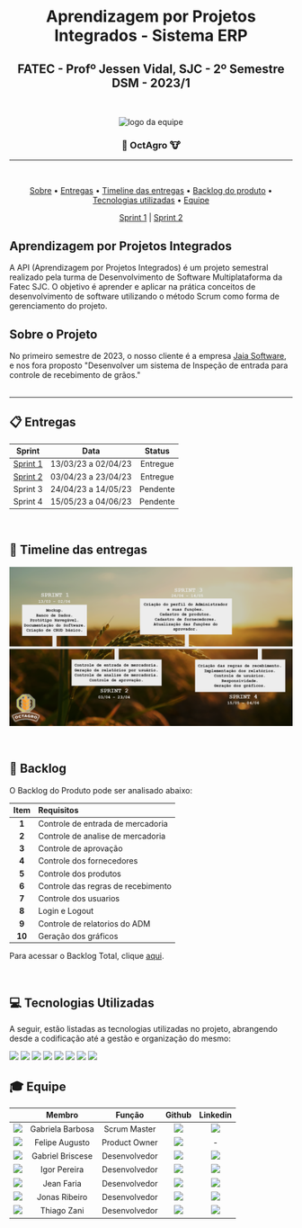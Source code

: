 <h1 align="center"> Aprendizagem por Projetos Integrados - Sistema ERP </h1>

<h2 align="center"> FATEC -  Profº Jessen Vidal, SJC - 2º Semestre DSM - 2023/1 </h2>
<br>
<p align="center">
      <img src="https://i.imgur.com/PcbMkzQ.png" alt="logo da equipe" width="130">
      <h3 align="center">🌾 OctAgro 🐮</h3>
<hr>
<br>
<p align="center">
      <a href="#sobre">Sobre</a> •
      <a href="#entregas">Entregas</a> •
      <a href="#timeline">Timeline das entregas</a> •
      <a href="#backlogeral">Backlog do produto</a> • 
      <a href="#tecnologias">Tecnologias utilizadas</a> •
      <a href="#equipe">Equipe</a> 
</p>

<div align="center">
      <a href="https://github.com/OctAgro/OctAgro-API/blob/main/doc/entregas/SPRINT1.md">Sprint 1</a> | 
      <a href="https://github.com/OctAgro/OctAgro-API/blob/main/doc/entregas/SPRINT2.md">Sprint 2</a>
</div>

## Aprendizagem por Projetos Integrados <a id="API"></a>
A API (Aprendizagem por Projetos Integrados) é um projeto semestral realizado pela turma de Desenvolvimento de Software Multiplataforma da Fatec SJC. O objetivo é aprender e aplicar na prática conceitos de desenvolvimento de software utilizando o método Scrum como forma de gerenciamento do projeto.

## Sobre o Projeto <a id="sobre"></a>

No primeiro semestre de 2023, o nosso cliente é a empresa <a href="https://jaia.software/"> Jaia Software</a>, e nos fora proposto "Desenvolver um sistema de Inspeção de entrada para controle de recebimento de grãos."
<br>
<br>
<hr>

## :clipboard: Entregas <a id="entregas"></a>

| Sprint | Data | Status |
|:------:|:----:|:------:|
| <a href="https://github.com/OctAgro/OctAgro-API/blob/main/doc/entregas/SPRINT1.md">Sprint 1</a> | 13/03/23 a 02/04/23 | Entregue
| <a href="https://github.com/OctAgro/OctAgro-API/blob/main/doc/entregas/SPRINT2.md">Sprint 2</a> | 03/04/23 a 23/04/23 | Entregue
| Sprint 3 | 24/04/23 a 14/05/23 | Pendente
| Sprint 4 | 15/05/23 a 04/06/23 | Pendente

<br>

##  :date: Timeline das entregas <a id="timeline"></a>

![Cronograma das entregas](/doc/entregas/timeline.png)

<br>

## 📝 Backlog <a id="backlogeral"></a>

O Backlog do Produto pode ser analisado abaixo:

| Item | Requisitos | 
|:--:|:--------- |
| **1** | Controle de entrada de mercadoria |
| **2** | Controle de analise de mercadoria |
| **3** | Controle de aprovação |
| **4** | Controle dos fornecedores |
| **5** | Controle dos produtos |
| **6** | Controle das regras de recebimento |
| **7** | Controle dos usuarios |
| **8** | Login e Logout |
| **9** | Controle de relatorios do ADM |
| **10** | Geração dos gráficos |


Para acessar o Backlog Total, clique [aqui](./doc/backlog/backlog.md).

<br>


## 💻 Tecnologias Utilizadas <a id="tecnologias"></a>
A seguir, estão listadas as tecnologias utilizadas no projeto, abrangendo desde a codificação até a gestão e organização do mesmo:

<a href="https://www.javascript.com/" target="_blank"><img src="https://img.shields.io/badge/JavaScript-F7DF1E?style=for-the-badge&logo=javascript&logoColor=black" target="_blank"></a>
<a href="https://legacy.reactjs.org/docs/getting-started.html" target="_blank"><img src="https://img.shields.io/badge/React-61DAFB?style=for-the-badge&logo=react&logoColor=white" target="_blank"></a>
<a href="https://nodejs.org/en" target="_blank"><img src="https://img.shields.io/badge/Node-339933?style=for-the-badge&logo=node.js&logoColor=white" target="_blank"></a>
<a href="https://expressjs.com/pt-br/" target="_blank"><img src="https://img.shields.io/badge/Express-000000?style=for-the-badge&logo=express&logoColor=white" target="_blank"></a>
<a href="https://www.mysql.com" target="_blank"><img src="https://img.shields.io/badge/MySQL-4479A1?style=for-the-badge&logo=mysql&logoColor=white" target="_blank"></a>
<a href="https://code.visualstudio.com" target="_blank"><img src="https://img.shields.io/badge/VS. Code-007ACC?style=for-the-badge&logo=visualstudiocode&logoColor=white" target="_blank"></a>
<a href="https://www.atlassian.com/br/software/jira" target="_blank"><img src="https://img.shields.io/badge/jira-0052CC?style=for-the-badge&logo=jira&logoColor=white" target="_blank"></a>
<a href="www.figma.com" target="_blank"><img src="https://img.shields.io/badge/Figma-F24E1E?style=for-the-badge&logo=Figma&logoColor=white" target="_blank"></a>

## :mortar_board: Equipe <a id="equipe"></a>

|   | Membro                | Função        | Github                                                                                                                                                | Linkedin                                                                                                                                                                                         |
| :--: | :-------------------: | :-----------: | :---------------------------------------------------------------------------------------------------------------------------------------------------: | :----------------------------------------------------------------------------------------------------------------------------------------------------------------------------------------------: | 
| <img src="https://avatars.githubusercontent.com/u/112096985?v=4" width="50px" >| Gabriela Barbosa       | Scrum Master  | <a href="https://github.com/gabidsbarbosa"><img src="https://img.shields.io/badge/GitHub-100000?style=for-the-badge&logo=github&logoColor=white"></a>   | <a href="https://www.linkedin.com/in/gabrieladsbarbosa"><img src="https://img.shields.io/badge/LinkedIn-0077B5?style=for-the-badge&logo=linkedin&logoColor=white">                                 |
| <img src="https://avatars.githubusercontent.com/u/92553766?v=4" width="50px" > | Felipe Augusto       | Product Owner | <a href="https://github.com/Yetgvg"><img src="https://img.shields.io/badge/GitHub-100000?style=for-the-badge&logo=github&logoColor=white"></a> | - |<img src="https://img.shields.io/badge/LinkedIn-0077B5?style=for-the-badge&logo=linkedin&logoColor=white"></a>                |
| <img src="https://avatars.githubusercontent.com/u/83350007?v=4" width="50px" > | Gabriel Briscese    | Desenvolvedor | <a href="https://github.com/Briscese"><img src="https://img.shields.io/badge/GitHub-100000?style=for-the-badge&logo=github&logoColor=white"></a>     | <a href="https://www.linkedin.com/in/gabriel-brosig-briscese-344a5587/"><img src="https://img.shields.io/badge/LinkedIn-0077B5?style=for-the-badge&logo=linkedin&logoColor=white"></a>                              |
| <img src="https://avatars.githubusercontent.com/u/53925016?v=4" width="50px">| Igor Pereira        | Desenvolvedor | <a href="https://github.com/igorpereira28"><img src="https://img.shields.io/badge/GitHub-100000?style=for-the-badge&logo=github&logoColor=white"></a>   | <a href="https://www.linkedin.com/in/igor-da-silva-pereira-119794159/"><img src="https://img.shields.io/badge/LinkedIn-0077B5?style=for-the-badge&logo=linkedin&logoColor=white"></a>                      |
| <img src="https://avatars.githubusercontent.com/u/111452998?v=4" width="50px"> | Jean Faria   | Desenvolvedor | <a href="https://github.com/jeejinf"><img src="https://img.shields.io/badge/GitHub-100000?style=for-the-badge&logo=github&logoColor=white"></a> | <a href="https://www.linkedin.com/in/jean-faria-5a4b201b9/"><img src="https://img.shields.io/badge/LinkedIn-0077B5?style=for-the-badge&logo=linkedin&logoColor=white"></a> 
| <img src="https://avatars.githubusercontent.com/u/110861110?v=4" width="50px"> | Jonas Ribeiro   | Desenvolvedor | <a href="https://github.com/jonasrsribeiro"><img src="https://img.shields.io/badge/GitHub-100000?style=for-the-badge&logo=github&logoColor=white"></a> | <a href="https://www.linkedin.com/in/jonasrsribeiro/"><img src="https://img.shields.io/badge/LinkedIn-0077B5?style=for-the-badge&logo=linkedin&logoColor=white"></a> 
| <img src="https://avatars.githubusercontent.com/u/111464795?v=4" width="50px"> | Thiago Zani   | Desenvolvedor | <a href="https://github.com/zani19"><img src="https://img.shields.io/badge/GitHub-100000?style=for-the-badge&logo=github&logoColor=white"></a> | <a href="https://www.linkedin.com/in/thiago-zani-1b8503249/"><img src="https://img.shields.io/badge/LinkedIn-0077B5?style=for-the-badge&logo=linkedin&logoColor=white"></a> 
